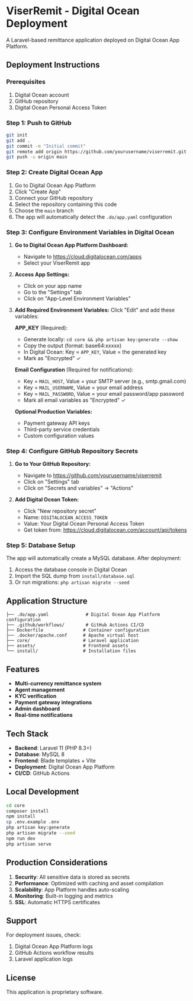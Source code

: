 # ViserRemit - Digital Ocean Deployment

A Laravel-based remittance application deployed on Digital Ocean App Platform.

## Deployment Instructions

### Prerequisites
1. Digital Ocean account
2. GitHub repository
3. Digital Ocean Personal Access Token

### Step 1: Push to GitHub
```bash
git init
git add .
git commit -m "Initial commit"
git remote add origin https://github.com/yourusername/viserremit.git
git push -u origin main
```

### Step 2: Create Digital Ocean App
1. Go to Digital Ocean App Platform
2. Click "Create App"
3. Connect your GitHub repository
4. Select the repository containing this code
5. Choose the `main` branch
6. The app will automatically detect the `.do/app.yaml` configuration

### Step 3: Configure Environment Variables in Digital Ocean

1. **Go to Digital Ocean App Platform Dashboard:**
   - Navigate to https://cloud.digitalocean.com/apps
   - Select your ViserRemit app

2. **Access App Settings:**
   - Click on your app name
   - Go to the "Settings" tab
   - Click on "App-Level Environment Variables"

3. **Add Required Environment Variables:**
   Click "Edit" and add these variables:

   **APP_KEY** (Required):
   - Generate locally: `cd core && php artisan key:generate --show`
   - Copy the output (format: base64:xxxxx)
   - In Digital Ocean: Key = `APP_KEY`, Value = the generated key
   - Mark as "Encrypted" ✓

   **Email Configuration** (Required for notifications):
   - Key = `MAIL_HOST`, Value = your SMTP server (e.g., smtp.gmail.com)
   - Key = `MAIL_USERNAME`, Value = your email address
   - Key = `MAIL_PASSWORD`, Value = your email password/app password
   - Mark all email variables as "Encrypted" ✓

   **Optional Production Variables:**
   - Payment gateway API keys
   - Third-party service credentials
   - Custom configuration values

### Step 4: Configure GitHub Repository Secrets

1. **Go to Your GitHub Repository:**
   - Navigate to https://github.com/yourusername/viserremit
   - Click on "Settings" tab
   - Click on "Secrets and variables" → "Actions"

2. **Add Digital Ocean Token:**
   - Click "New repository secret"
   - Name: `DIGITALOCEAN_ACCESS_TOKEN`
   - Value: Your Digital Ocean Personal Access Token
   - Get token from: https://cloud.digitalocean.com/account/api/tokens

### Step 5: Database Setup
The app will automatically create a MySQL database. After deployment:
1. Access the database console in Digital Ocean
2. Import the SQL dump from `install/database.sql`
3. Or run migrations: `php artisan migrate --seed`

## Application Structure

```
├── .do/app.yaml              # Digital Ocean App Platform configuration
├── .github/workflows/        # GitHub Actions CI/CD
├── Dockerfile               # Container configuration
├── .docker/apache.conf      # Apache virtual host
├── core/                    # Laravel application
├── assets/                  # Frontend assets
└── install/                 # Installation files
```

## Features

- **Multi-currency remittance system**
- **Agent management**
- **KYC verification**
- **Payment gateway integrations**
- **Admin dashboard**
- **Real-time notifications**

## Tech Stack

- **Backend**: Laravel 11 (PHP 8.3+)
- **Database**: MySQL 8
- **Frontend**: Blade templates + Vite
- **Deployment**: Digital Ocean App Platform
- **CI/CD**: GitHub Actions

## Local Development

```bash
cd core
composer install
npm install
cp .env.example .env
php artisan key:generate
php artisan migrate --seed
npm run dev
php artisan serve
```

## Production Considerations

1. **Security**: All sensitive data is stored as secrets
2. **Performance**: Optimized with caching and asset compilation
3. **Scalability**: App Platform handles auto-scaling
4. **Monitoring**: Built-in logging and metrics
5. **SSL**: Automatic HTTPS certificates

## Support

For deployment issues, check:
1. Digital Ocean App Platform logs
2. GitHub Actions workflow results
3. Laravel application logs

## License

This application is proprietary software.
